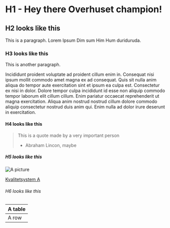# H1 - Hey there Overhuset champion!

## H2 looks like this

This is a paragraph. Lorem Ipsum Dim sum Him Hum duriduruda.

### H3 looks like this

This is another paragraph.

Incididunt proident voluptate ad proident cillum enim in. Consequat nisi ipsum
mollit commodo amet magna ex ad consequat. Quis sit nulla anim aliqua do tempor
aute exercitation sint et ipsum ea culpa est. Consectetur ex nisi in dolor.
Dolore tempor culpa incididunt id esse non aliquip commodo tempor laborum elit
cillum cillum. Enim pariatur occaecat reprehenderit ut magna exercitation.
Aliqua anim nostrud nostrud cillum dolore commodo aliquip consectetur nostrud
duis anim qui. Enim nulla ad dolor irure deserunt in exercitation.

#### H4 looks like this

> This is a quote made by a very important person
>
> - Abraham Lincon, maybe

##### H5 looks like this

![A picture](/companies/jpro_logo.png)

[Kvalitetsystem A](https://kvalitetsystem.no/a)

###### H6 looks like this

| A table |
| ------- |
| A row   |
